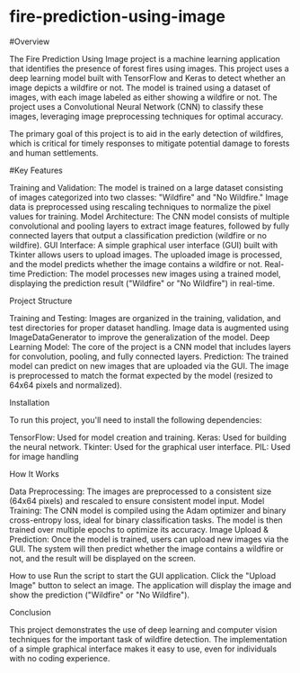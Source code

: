 # fire-prediction-using-image
#Overview

The Fire Prediction Using Image project is a machine learning application that identifies the presence of forest fires using
images. This project uses a deep learning model built with TensorFlow and Keras to detect whether an image depicts a wildfire or
not. The model is trained using a dataset of images, with each image labeled as either showing a wildfire or not. The project uses
a Convolutional Neural Network (CNN) to classify these images, leveraging image preprocessing techniques for optimal accuracy.

The primary goal of this project is to aid in the early detection of wildfires, which is critical for timely responses to
mitigate potential damage to forests and human settlements.

#Key Features

Training and Validation: The model is trained on a large dataset consisting of images categorized into two classes: "Wildfire"
and "No Wildfire." Image data is preprocessed using rescaling techniques to normalize the pixel values for training.
Model Architecture: The CNN model consists of multiple convolutional and pooling layers to extract image features, followed by
fully connected layers that output a classification prediction (wildfire or no wildfire).
GUI Interface: A simple graphical user interface (GUI) built with Tkinter allows users to upload images. The uploaded image is
processed, and the model predicts whether the image contains a wildfire or not.
Real-time Prediction: The model processes new images using a trained model, displaying the prediction result ("Wildfire" or "No
Wildfire") in real-time.

Project Structure

Training and Testing:
Images are organized in the training, validation, and test directories for proper dataset handling.
Image data is augmented using ImageDataGenerator to improve the generalization of the model.
Deep Learning Model:
The core of the project is a CNN model that includes layers for convolution, pooling, and fully connected layers.
Prediction:
The trained model can predict on new images that are uploaded via the GUI.
The image is preprocessed to match the format expected by the model (resized to 64x64 pixels and normalized).

Installation

To run this project, you'll need to install the following dependencies:

TensorFlow: Used for model creation and training.
Keras: Used for building the neural network.
Tkinter: Used for the graphical user interface.
PIL: Used for image handling

How It Works

Data Preprocessing: The images are preprocessed to a consistent size (64x64 pixels) and rescaled to ensure consistent model input.
Model Training: The CNN model is compiled using the Adam optimizer and binary cross-entropy loss, ideal for binary classification
tasks. The model is then trained over multiple epochs to optimize its accuracy.
Image Upload & Prediction: Once the model is trained, users can upload new images via the GUI. The system will then predict
whether the image contains a wildfire or not, and the result will be displayed on the screen.

How to use
Run the script to start the GUI application.
Click the "Upload Image" button to select an image.
The application will display the image and show the prediction ("Wildfire" or "No Wildfire").

Conclusion

This project demonstrates the use of deep learning and computer vision techniques for the important task of wildfire detection.
The implementation of a simple graphical interface makes it easy to use, even for individuals with no coding experience.

